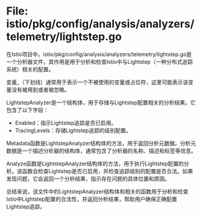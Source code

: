 # File: istio/pkg/config/analysis/analyzers/telemetry/lightstep.go

在Istio项目中，istio/pkg/config/analysis/analyzers/telemetry/lightstep.go是一个分析器文件，其作用是用于分析和检查Istio中与Lightstep（一种分布式追踪系统）相关的配置。

变量_（下划线）通常用于表示一个不被使用的变量或占位符，这里可能表示该变量没有被用到或者被忽略。

LightstepAnalyzer是一个结构体，用于存储与Lightstep配置相关的分析结果。它包含了以下字段：

- Enabled：指示Lightstep追踪是否已启用。
- TracingLevels：存储Lightstep追踪的级别配置。

Metadata函数是LightstepAnalyzer结构体的方法，用于返回分析元数据。分析元数据是一个描述分析器的结构体，通常包含了分析器的名称、描述和标签等信息。

Analyze函数是LightstepAnalyzer结构体的方法，用于执行Lightstep配置的分析。该函数会检查Lightstep是否已启用，并检查追踪级别的配置是否合法。如果发现问题，它会返回一个分析结果，指示存在问题的具体位置和原因。

总结来说，该文件中的LightstepAnalyzer结构体和相关的函数用于分析和检查Istio中Lightstep配置的合法性，并返回分析结果，帮助用户确保正确配置Lightstep追踪。

